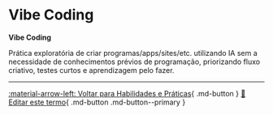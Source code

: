 # Vibe Coding

**Vibe Coding**

Prática exploratória de criar programas/apps/sites/etc. utilizando IA sem a necessidade de conhecimentos prévios de programação, priorizando fluxo criativo, testes curtos e aprendizagem pelo fazer.


---

[:material-arrow-left: Voltar para Habilidades e Práticas](index.md){ .md-button }
[📝 Editar este termo](https://github.com/seu-usuario/glossario-ia/edit/main/glossario.yaml){ .md-button .md-button--primary }
